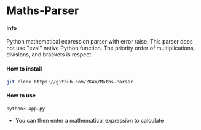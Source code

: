 # Maths-Parser 

#### Info
Python mathematical expression parser with error raise.
This parser does not use "eval" native Python function.
The priority order of multiplications, divisions, and brackets is respect

#### How to install
``` bash
git clone https://github.com/ZKAW/Maths-Parser
```

#### How to use
``` bash
python3 app.py
```
* You can then enter a mathematical expression to calculate